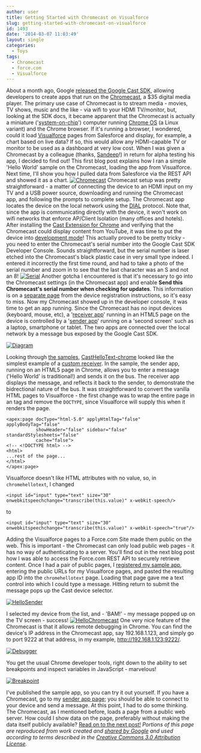 ```yaml
---
author: user
title: Getting Started with Chromecast on Visualforce
slug: getting-started-with-chromecast-on-visualforce
id: 1493
date: '2014-03-07 11:03:49'
layout: single
categories:
  - Toys
tags:
  - Chromecast
  - force.com
  - Visualforce
---
```


About a month ago, Google [released the Google Cast SDK](http://googledevelopers.blogspot.com/2014/02/ready-to-cast-chromecast-now-open-to.html), allowing developers to create apps that run on the [Chromecast](http://www.google.com/chromecast), a $35 digital media player. The primary use case of Chromecast is to stream media - movies, TV shows, music and the like - via wifi to your HDMI TV/monitor, but, looking at the SDK docs, it became apparent that the Chromecast is actually a miniature ('[system-on-chip](http://en.wikipedia.org/wiki/System_on_a_chip)') computer running [Chrome OS](http://en.wikipedia.org/wiki/Chrome_OS) (a Linux variant) and the Chrome browser. If it's running a browser, I wondered, could it load [Visualforce](http://wiki.developerforce.com/page/An_Introduction_to_Visualforce) pages from Salesforce and display, for example, a chart based on live data? If so, this would allow any HDMI-capable TV or monitor to be used as a dashboard at very low cost. When I was given a Chromecast by a colleague (thanks, [Sandeep](https://twitter.com/cloudysan)!) in return for alpha testing his app, I decided to find out! This first blog post explains how I ran a simple 'Hello World' sample on the Chromecast, loading the app from Visualforce. Next time, I'll show you how I pulled data from Salesforce via the REST API and showed it as a chart. [![Chromecast](http://blog.superpat.com/wp-content/uploads/2014/03/Chromecast-300x225.jpg)](http://blog.superpat.com/wp-content/uploads/2014/03/Chromecast.jpg) Chromecast setup was pretty straightforward - a matter of connecting the device to an HDMI input on my TV and a USB power source, downloading and running the Chromecast app, and following the prompts to complete setup. The Chromecast app locates the device on the local network using the [DIAL](http://en.wikipedia.org/wiki/DIscovery_And_Launch) protocol. Note that, since the app is communicating directly with the device, it won't work on wifi networks that enforce AP/Client Isolation (many offices and hotels). After installing the [Cast Extension for Chrome](https://chrome.google.com/webstore/detail/google-cast/boadgeojelhgndaghljhdicfkmllpafd) and verifying that the Chromecast could display content from YouTube, it was time to put the device into [development mode](https://developers.google.com/cast/docs/registration#RegisterDevice)! This actually proved to be pretty tricky - you need to enter the Chromecast's serial number into the Google Cast SDK Developer Console. Sounds straightforward, but the serial number is laser etched into the Chromecast's black plastic case in very small type indeed. I entered it incorrectly the first time round, and had to take a photo of the serial number and zoom in to see that the last character was an S and not an 8! [![Serial](http://blog.superpat.com/wp-content/uploads/2014/03/Serial-241x300.png)](http://blog.superpat.com/wp-content/uploads/2014/03/Serial.png) Another gotcha I encountered is that it's necessary to go into the Chromecast settings (in the Chromecast app) and enable **Send this Chromecast's serial number when checking for updates**. This information is on a [separate page](https://developers.google.com/cast/docs/developers#Get_started) from the device registration instructions, so it's easy to miss. Now my Chromecast showed up in the developer console, it was time to get an app running. Since the Chromecast has no input devices (keyboard, mouse, etc), a '[receiver app](https://developers.google.com/cast/docs/receiver_apps)' running in an HTML5 page on the device is controlled by a '[sender app](https://developers.google.com/cast/docs/sender_apps)' running on a 'second screen' such as a laptop, smartphone or tablet. The two apps are connected over the local network by a message bus exposed by the Google Cast SDK.

[![Diagram](http://blog.superpat.com/wp-content/uploads/2014/03/Diagram.png)](https://developers.google.com/cast/)

Looking through [the samples](https://github.com/googlecast), [CastHelloText-chrome](https://github.com/googlecast/CastHelloText-chrome) looked like the simplest example of a [custom receiver](https://developers.google.com/cast/docs/custom_receiver). In the sample, the sender app, running on an HTML5 page in Chrome, allows you to enter a message ('Hello World' is traditional!) and sends it on the bus. The receiver app displays the message, and reflects it back to the sender, to demonstrate the bidrectional nature of the bus. It was straightforward to convert the vanilla HTML pages to Visualforce - the first change was to wrap the entire page in an tag and remove the `DOCTYPE`, since Visualforce will supply this when it renders the page.

```
<apex:page docType="html-5.0" applyHtmlTag="false" applyBodyTag="false"
           showHeader="false" sidebar="false" standardStylesheets="false"
           cache="false">
<!-- <!DOCTYPE html> -->
<html>
...rest of the page...
</html>
</apex:page>
```

Visualforce doesn't like HTML attributes with no value, so, in `chromehellotext`, I changed

```
<input id="input" type="text" size="30" onwebkitspeechchange="transcribe(this.value)" x-webkit-speech/>
```

to

```
<input id="input" type="text" size="30" onwebkitspeechchange="transcribe(this.value)" x-webkit-speech="true"/>
```

Adding the Visualforce pages to a Force.com Site made them public on the web. This is important - the Chromecast can only load public web pages - it has no way of authenticating to a server. You'll find out in the next blog post how I was able to access the Force.com REST API to securely retrieve content. Once I had a pair of public pages, I [registered my sample app](https://developers.google.com/cast/docs/registration#RegisterApp), entering the public URLs for my Visualforce pages, and pasted the resulting app ID into the `chromehellotext` page. Loading that page gave me a text control into which I could type a message. Hitting return to submit the message pops up the Cast device selector.

[![HelloSender](http://blog.superpat.com/wp-content/uploads/2014/03/HelloSender.png)](http://blog.superpat.com/wp-content/uploads/2014/03/HelloSender.png)

I selected my device from the list, and - 'BAM!' - my message popped up on the TV screen - success! [![HelloChromecast](http://blog.superpat.com/wp-content/uploads/2014/03/HelloChromecast-300x225.jpg)](http://blog.superpat.com/wp-content/uploads/2014/03/HelloChromecast.jpg) One very nice feature of the Chromecast is that it allows remote debugging in Chrome. You can find the device's IP address in the Chromecast app, say 192.168.1.123, and simply go to port 9222 at that address, in my example, http://192.168.1.123:9222/.

[![Debugger](http://blog.superpat.com/wp-content/uploads/2014/03/Debugger.png)](http://blog.superpat.com/wp-content/uploads/2014/03/Debugger.png)

You get the usual Chrome developer tools, right down to the ability to set breakpoints and inspect variables in JavaScript - marvelous!

[![Breakpoint](http://blog.superpat.com/wp-content/uploads/2014/03/Breakpoint.png)](http://blog.superpat.com/wp-content/uploads/2014/03/Breakpoint.png)

I've published the sample app, so you can try it out yourself. If you have a Chromecast, go to my [sender app page](https://patdevorg-developer-edition.na9.force.com/chromehellotext); you should be able to connect to your device and send a message. At this point, I had to do some thinking. The Chromecast, as I mentioned before, loads a page from a public web server. How could I show data on the page, preferably without making the data itself publicly available? [Read on to the next post!](http://blog.superpat.com/2014/03/21/display-any-visualforce-page-on-google-chromecast/) _Portions of this page are reproduced from work created and [shared by Google](https://developers.google.com/readme/policies/) and used according to terms described in the [Creative Commons 3.0 Attribution License](http://creativecommons.org/licenses/by/3.0/)._